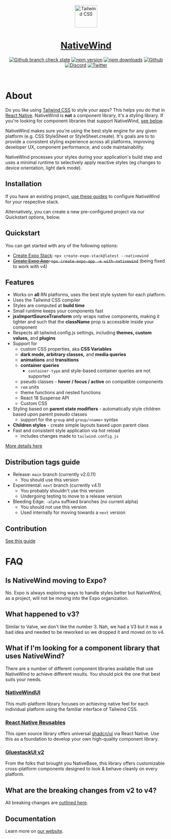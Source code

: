 <div align="center">
<p align="center">
  <a href="https://nativewind.dev" target="_blank">
    <img src="https://nativewind.dev/img/logo.svg" alt="Tailwind CSS" width="70" height="70">
    <h1 align="center" style="color:red;">NativeWind</h1>
  </a>
</p>

[![Github branch check state](https://img.shields.io/github/checks-status/marklawlor/nativewind)](https://github.com/nativewind/nativewind)
[![npm version](https://img.shields.io/npm/v/nativewind)](https://www.npmjs.com/package/nativewind)
[![npm downloads](https://img.shields.io/npm/dw/nativewind)](https://www.npmjs.com/package/nativewind)
[![Github](https://img.shields.io/github/license/marklawlor/nativewind)](https://github.com/nativewind/nativewind)
[![Discord](https://img.shields.io/discord/968718419904057416?logo=discord&logoColor=ffffff&label=Discord&color=%235865F2)](https://discord.gg/ypNakAFQ65)
[![Twitter](https://img.shields.io/twitter/follow/nativewindcss?link=https%3A%2F%2Fx.com%2Ftailwindcss)](https://x.com/nativewindcss)

</div>
<br />

# About

Do you like using [Tailwind CSS](https://tailwindcss.com) to style your apps? This helps you do that in [React Native](https://reactnative.dev). NativeWind is **not** a component library, it's a styling library. If you're looking for component libraries that support NativeWind, [see below](https://github.com/nativewind/nativewind/tree/%40danstepanov/docs-v4.1?tab=readme-ov-file#what-if-im-looking-for-a-component-library-that-uses-nativewind).

NativeWind makes sure you're using the best style engine for any given platform (e.g. CSS StyleSheet or StyleSheet.create). It's goals are to to provide a consistent styling experience across all platforms, improving developer UX, component performance, and code maintainability.

NativeWind processes your styles during your application's build step and uses a minimal runtime to selectively apply reactive styles (eg changes to device orientation, light dark mode).

## Installation

If you have an existing project, [use these guides](https://www.nativewind.dev/v4/getting-started/react-native) to configure NativeWind for your respective stack.

Alternatively, you can create a new pre-configured project via our Quickstart options, below.

## Quickstart

You can get started with any of the following options:

- [Create Expo Stack](https://rn.new): `npx create-expo-stack@latest --nativewind`
- ~~[Create Expo App](https://expo.new): `npx create-expo-app -e with-nativewind`~~ (being fixed to work with v4)

## Features

- Works on **all** RN platforms, uses the best style system for each platform.
- Uses the Tailwind CSS compiler
- Styles are computed at **build time**
- Small runtime keeps your components fast
- **jsxImportSourceTransform** only wraps native components, making it lighter and such that the **className** prop is accessible inside your component
- Respects all tailwind.config.js settings, including **themes, custom values,** and **plugins**
- Support for
  - custom CSS properties, aka **CSS Variables**
  - **dark mode, arbitrary classes,** and **media queries**
  - **animations** and **transitions**
  - **container queries**
    - `container-type` and style-based container queries are not supported
  - pseudo classes - **hover / focus / active** on compatible components
  - `rem` units
  - theme functions and nested functions
  - React 18 Suspense API
  - Custom CSS
- Styling based on **parent state modifiers** - automatically style children based upon parent pseudo classes
  - support for the `group` and `group/<name>` syntax
- **Children styles** - create simple layouts based upon parent class
- Fast and consistent style application via hot reload
  - includes changes made to `tailwind.config.js`

[More details here](https://www.nativewind.dev/v4/announcement#breaking-changes-from-v2)

## Distribution tags guide

- Release: `main` branch (currently v2.0.11)
  - You should use this version
- Experimental: `next` branch (currently v4.1)
  - You probably shouldn't use this version
  - Undergoing testing to move to a release version
- Bleeding Edge: `-alpha` suffixed branches (no current alpha)
  - You should not use this version
  - Used internally for moving towards a `next` version

## Contribution

[See this guide](https://github.com/nativewind/nativewind/blob/main/contributing.md)

# FAQ

## Is NativeWind moving to Expo?

No. Expo is always exploring ways to handle styles better but NativeWind, as a project, will not be moving into the Expo organization.

## What happened to v3?

Similar to Valve, we don't like the number 3. Nah, we had a V3 but it was a bad idea and needed to be reworked so we dropped it and moved on to v4.

## What if I'm looking for a component library that uses NativeWind?

There are a number of different component libraries available that use NativeWind to achieve different results. You should pick the one that best suits your needs.

### [NativeWindUI](https://nativewindui.com)

This multi-platform library focuses on achieving native feel for each individual platform using the familiar interface of Tailwind CSS.

### [React Native Reusables](https://rnr-docs.vercel.app)

This open source library offers universal [shadcn/ui](https://ui.shadcn.com) via React Native. Use this as a foundation to develop your own high-quality component library.

### [GluestackUI v2](https://gluestack.io)

From the folks that brought you NativeBase, this library offers customizable cross-platform components designed to look & behave cleanly on every platform.

## What are the breaking changes from v2 to v4?

All breaking changes are [outlined here](https://www.nativewind.dev/v4/announcement#breaking-changes-from-v2).

## Documentation

Learn more on [our website](https://nativewind.dev).
